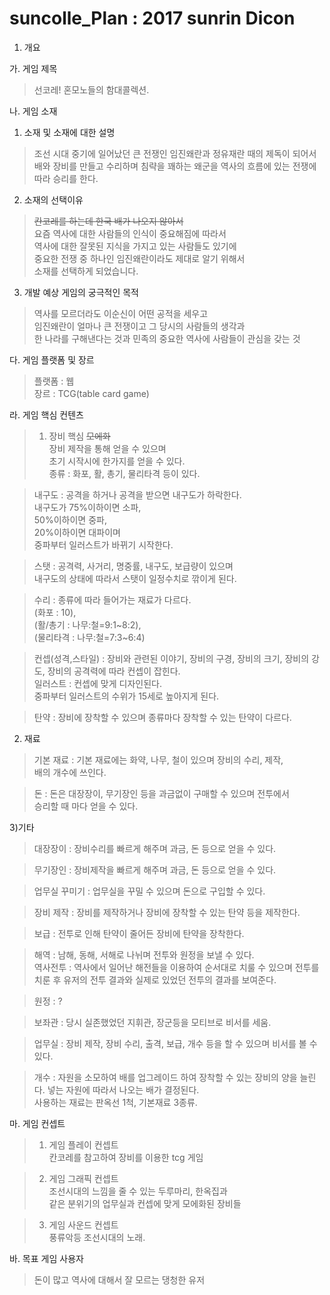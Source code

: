 # suncolle_Plan : 2017 sunrin Dicon
1. 개요

가. 게임 제목
>선코레! 혼모노들의 함대콜렉션.

나. 게임 소재

1) 소재 및 소재에 대한 설명<br>
>조선 시대 중기에 일어났던 큰 전쟁인 임진왜란과 정유재란 때의
제독이 되어서 배와 장비를 만들고 수리하며 침략을 꽤하는 왜군을
역사의 흐름에 있는 전쟁에 따라 승리를 한다.

2) 소재의 선택이유<br>
><del>칸코레를 하는데 한국 배가 나오지 않아서</del><br>
요즘 역사에 대한 사람들의 인식이 중요해짐에 따라서<br>
역사에 대한 잘못된 지식을 가지고 있는 사람들도 있기에<br>
중요한 전쟁 중 하나인 임진왜란이라도 제대로 알기 위해서<br>
소재를 선택하게 되었습니다.<br>

3) 개발 예상 게임의 궁극적인 목적<br>
>역사를 모르더라도 이순신이 어떤 공적을 세우고 <br>임진왜란이 얼마나
큰 전쟁이고 그 당시의 사람들의 생각과 <br>한 나라를 구해낸다는 것과
민족의 중요한 역사에 사람들이 관심을 갖는 것<br>



다. 게임 플랫폼 및 장르<br>
>플랫폼 : 웹<br>
장르 : TCG(table card game)

라. 게임 핵심 컨텐츠<br>
>1) 장비 핵심 <del>모에화</del><br>
장비 제작을 통해 얻을 수 있으며 <br>초기 시작시에
한가지를 얻을 수 있다.<br>
종류 : 화포, 활, 총기, 물리타격 등이 있다.

>내구도 : 공격을 하거나 공격을 받으면 내구도가 하락한다.<br>
내구도가 75%이하이면 소파, <br>50%이하이면 중파, <br>20%이하이면 대파이며<br>
중파부터 일러스트가 바뀌기 시작한다.

>스탯 : 공격력, 사거리, 명중률, 내구도, 보급량이 있으며<br>
내구도의 상태에 따라서 스탯이 일정수치로 깎이게 된다.

>수리 : 종류에 따라 들어가는 재료가 다르다.<br>
(화포 : 10), <br>(활/총기 : 나무:철=9:1~8:2),<br> (물리타격 : 나무:철=7:3~6:4)

>컨셉(성격,스타일) : 장비와 관련된 이야기, 장비의 구경, 장비의 크기,
장비의 강도, 장비의 공격력에 따라 컨셉이 잡힌다.<br>
일러스트 : 컨셉에 맞게 디자인된다. <br>중파부터 일러스트의 수위가 
15세로 높아지게 된다.

>탄약 : 장비에 장착할 수 있으며 종류마다 장착할 수 있는 탄약이 다르다.


2) 재료<br>
>기본 재료 : 기본 재료에는 화약, 나무, 철이 있으며 장비의 수리, 제작,<br>
배의 개수에 쓰인다.

>돈 : 돈은 대장장이, 무기장인 등을 과금없이 구매할 수 있으며 전투에서 <br>
승리할 때 마다 얻을 수 있다.

3)기타

>대장장이 : 장비수리를 빠르게 해주며 과금, 돈 등으로 얻을 수 있다.

>무기장인 : 장비제작을 빠르게 해주며 과금, 돈 등으로 얻을 수 있다.

>업무실 꾸미기 : 업무실을 꾸밀 수 있으며 돈으로 구입할 수 있다.

>장비 제작 : 장비를 제작하거나 장비에 장착할 수 있는 탄약 등을 
제작한다.

>보급 : 전투로 인해 탄약이 줄어든 장비에 탄약을 장착한다. 

>해역 : 남해, 동해, 서해로 나뉘며 전투와 원정을 보낼 수 있다.<br>
역사전투 : 역사에서 일어난 해전들을 이용하여 순서대로 치룰 수
있으며 전투를 치룬 후 유저의 전투 결과와 
실제로 있었던 전투의 결과를 보여준다.

>원정 : ?

>보좌관 : 당시 실존했었던 지휘관, 장군등을 모티브로 비서를 세움.

>업무실 : 장비 제작, 장비 수리, 출격, 보급, 개수 등을 할 수 있으며 
비서를 볼 수 있다.

>개수 : 자원을 소모하여 배를 업그레이드 하여 장착할 수 있는 장비의 양을 늘린다. 넣는 자원에 따라서 나오는 배가 결정된다.<br>
사용하는 재료는 판옥선 1척, 기본재료 3종류.

마. 게임 컨셉트<br>
>1) 게임 플레이 컨셉트<br>
	   칸코레를 참고하여 장비를 이용한 tcg 게임<br>

>2) 게임 그래픽 컨셉트<br>
	조선시대의 느낌을 줄 수 있는 두루마리, 한옥집과 <br>
        같은 분위기의 업무실과 컨셉에 맞게 모에화된 장비들

>3) 게임 사운드 컨셉트<br>
        풍류악등 조선시대의 노래. <br>
        
바. 목표 게임 사용자
<br>
>돈이 많고 역사에 대해서 잘 모르는 댕청한 유저
